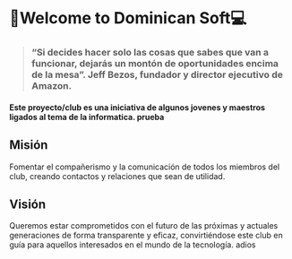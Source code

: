 # 📱Welcome to Dominican Soft💻

> ### **“Si decides hacer solo las cosas que sabes que van a funcionar, dejarás un montón de oportunidades encima de la mesa”.** Jeff Bezos, fundador y director ejecutivo de Amazon.

#### Este proyecto/club es una iniciativa de algunos jovenes  y maestros ligados al tema de la informatica. prueba

## Misión
Fomentar el compañerismo y la comunicación de todos los miembros del club, creando contactos y relaciones que sean de utilidad.

## Visión

Queremos estar comprometidos con el futuro de las próximas y actuales generaciones de forma transparente y eficaz, convirtiéndose este club en guía para aquellos interesados en el mundo de la tecnología. adios